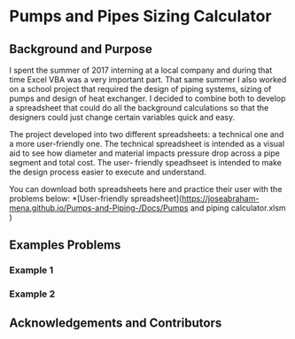 # Pumps and Pipes Sizing Calculator

## Background and Purpose

  I spent the summer of 2017 interning at a local company and during that time Excel VBA was a very important part. 
 That same summer I also worked on a school project that required the design of piping systems, sizing of pumps 
 and design of heat exchanger. I decided to combine both to develop a spreadsheet that could do all the background calculations
 so that the designers could just change certain variables quick and easy. 
 
  The project developed into two different spreadsheets: a technical one and a more user-friendly one. The technical spreadsheet
 is intended as a visual aid to see how diameter and material impacts pressure drop across a pipe segment and total cost. The user-
 friendly speadhseet is intended to make the design process easier to execute and understand. 

  You can download both spreadsheets here and practice their user with the problems below:
 *[User-friendly spreadsheet](https://joseabraham-mena.github.io/Pumps-and-Piping-/Docs/Pumps and piping calculator.xlsm ) 
 
## Examples Problems

### Example 1

### Example 2

## Acknowledgements and Contributors

